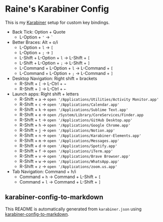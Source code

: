 # Raine's Karabiner Config

This is my [Karabiner](https://karabiner-elements.pqrs.org) setup for custom key bindings.

- Back Tick: Option + Quote
  - L-Option + `'` → `` ` ``
- Better Braces: Alt + o/i
  - L-Option + `l` → `[`
  - L-Option + `;` → `]`
  - L-Shift + L-Option + `l` → L-Shift + `[`
  - L-Shift + L-Option + `;` → L-Shift + `]`
  - L-Command + L-Option + `l` → L-Command + `[`
  - L-Command + L-Option + `;` → L-Command + `]`
- Desktop Navigation: Right shift + brackets
  - R-Shift + `[` → L-Ctrl + `→`
  - R-Shift + `]` → L-Ctrl + `←`
- Launch apps: Right shift + letters
  - R-Shift + `a` → `open '/Applications/Utilities/Activity Monitor.app'`
  - R-Shift + `c` → `open '/Applications/Calendar.app'`
  - R-Shift + `k` → `open '/Applications/Sublime Text.app'`
  - R-Shift + `e` → `open /System/Library/CoreServices/Finder.app`
  - R-Shift + `t` → `open '/Applications/GitHub Desktop.app'`
  - R-Shift + `h` → `open '/Applications/Google Chrome.app'`
  - R-Shift + `j` → `open '/Applications/Notion.app'`
  - R-Shift + `n` → `open '/Applications/Karabiner-Elements.app'`
  - R-Shift + `m` → `open '/Applications/Messages.app'`
  - R-Shift + `d` → `open '/Applications/Spotify.app'`
  - R-Shift + `f` → `open '/Applications/iTerm.app'`
  - R-Shift + `v` → `open '/Applications/Brave Browser.app'`
  - R-Shift + `w` → `open '/Applications/WhatsApp.app'`
  - R-Shift + `z` → `open '/Applications/zoom.us.app'`
- Tab Navigation: Command + h/i
  - Command + `h` → Command + L-Shift + `[`
  - Command + `l` → Command + L-Shift + `]`


## karabiner-config-to-markdown

This README is automatically generated from `karabiner.json` using [karabiner-config-to-markdown](https://github.com/raineorshine/karabiner-config-to-markdown).


